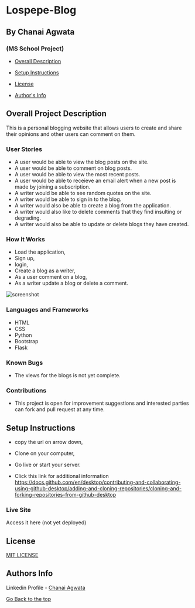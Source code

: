# Lospepe-Blog

## By Chanai Agwata
### (MS School Project)

* [Overall Description](https://github.com/chanaiagwata/Pitch-App#overall-project-description)

* [Setup Instructions](https://github.com/chanaiagwata/Pitch-App#setup-instructions)

* [License](https://github.com/chanaiagwata/Pitch-App#license)

* [Author's Info](https://github.com/chanaiagwata/Pitch-App#authors-info)

## Overall Project Description
<p>This is a personal blogging website that allows users to create and share their opinions and other users can comment on them.</p>

### User Stories
* A user would be able to view the blog posts on the site.
* A user would be able to comment on blog posts.
* A user would be able to view the most recent posts.
* A user would be able to receieve an email alert when a new post is made by joining a subscription.
* A writer would be able to see random quotes on the site.
* A writer would be able to sign in to the blog.
* A writer would also be able to create a blog from the application.
* A writer would also like to delete comments that they find insulting or degrading.
* A writer would also be able to update or delete blogs they have created.
### How it Works
* Load the application,
* Sign up,
* login,
* Create a blog as a writer,
* As a user comment on a blog,
* As a writer update a blog or delete a comment.

![screenshot]()
### Languages and Frameworks
* HTML
* CSS
* Python
* Bootstrap
* Flask
### Known Bugs
* The views for the blogs is not yet complete.
### Contributions
* This project is open for improvement suggestions and interested parties can fork and pull request at any time.

## Setup Instructions
* copy the url on arrow down,
* Clone on your computer,
* Go live or start your server.

* Click this link for additional information https://docs.github.com/en/desktop/contributing-and-collaborating-using-github-desktop/adding-and-cloning-repositories/cloning-and-forking-repositories-from-github-desktop

### Live Site
Access it here  (not yet deployed)


## License
[MIT LICENSE](LICENSE)


## Authors Info

Linkedin Profile - [Chanai Agwata](https://www.linkedin.com/in/chanai-agwata-90a345146/)

[Go Back to the top](#portfolio)

